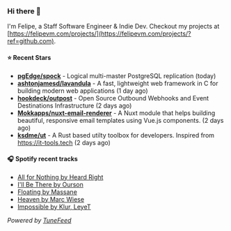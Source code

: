 ### Hi there 👋

I'm Felipe, a Staff Software Engineer & Indie Dev. Checkout my projects at [https://felipevm.com/projects/](https://felipevm.com/projects/?ref=github.com).

#### ⭐ Recent Stars
- **[pgEdge/spock](https://github.com/pgEdge/spock)** - Logical multi-master PostgreSQL replication (today)
- **[ashtonjamesd/lavandula](https://github.com/ashtonjamesd/lavandula)** - A fast, lightweight web framework in C for building modern web applications (1 day ago)
- **[hookdeck/outpost](https://github.com/hookdeck/outpost)** - Open Source Outbound Webhooks and Event Destinations Infrastructure (2 days ago)
- **[Mokkapps/nuxt-email-renderer](https://github.com/Mokkapps/nuxt-email-renderer)** - A Nuxt module that helps building beautiful, responsive email templates using Vue.js components. (2 days ago)
- **[ksdme/ut](https://github.com/ksdme/ut)** - A Rust based utilty toolbox for developers. Inspired from https://it-tools.tech (2 days ago)

#### 🎧 Spotify recent tracks
- [All for Nothing by Heard Right](https://open.spotify.com/track/2Rwv0yI6yPU2oG0suBMTUY)
- [I&#39;ll Be There by Ourson](https://open.spotify.com/track/5sAmCCvdiJdpAuGfW9JAJZ)
- [Floating by Massane](https://open.spotify.com/track/3joZa6YLg7MzLsh7rzXVH1)
- [Heaven by Marc Wiese](https://open.spotify.com/track/3qKUB6VHHMFHQNiYqiQbS7)
- [Impossible by Klur, LeyeT](https://open.spotify.com/track/5Gp51Zz6thK0Wg0fQwc9ra)

_Powered by [TuneFeed](https://tunefeed.app?ref=github.com)_
